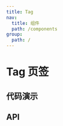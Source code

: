 ```yaml
---
title: Tag
nav:
  title: 组件
  path: /components
group:
  path: /
---
```


# Tag 页签

## 代码演示



## API
